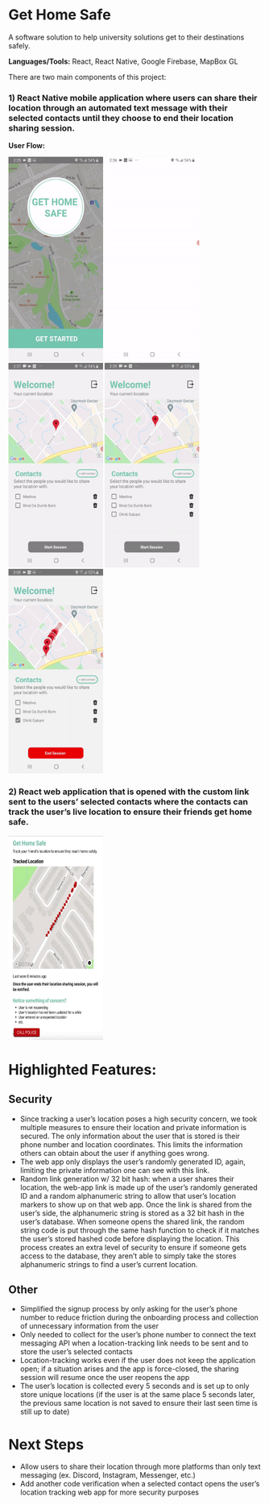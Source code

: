 # Get Home Safe
A software solution to help university solutions get to their destinations safely.

**Languages/Tools:** React, React Native, Google Firebase, MapBox GL

There are two main components of this project:
### 1) React Native mobile application where users can share their location through an automated text message with their selected contacts until they choose to end their location sharing session.

**User Flow:**

<img src="https://github.com/binalpreetkalra/get-home-safe/blob/mobile-app/gifs/home%20and%20login.gif" width="187.5" height="406" /> <img src="https://github.com/binalpreetkalra/get-home-safe/blob/mobile-app/gifs/verification%20x2.gif" width="187.5" height="406" /> <img src="https://github.com/binalpreetkalra/get-home-safe/blob/mobile-app/gifs/addcontact2.gif" width="187.5" height="406" /> <img src="https://github.com/binalpreetkalra/get-home-safe/blob/mobile-app/gifs/send%20link.gif" width="187.5" height="406" /> <img src="https://github.com/binalpreetkalra/get-home-safe/blob/mobile-app/gifs/endsession.gif" width="187.5" height="406" />  

### 2) React web application that is opened with the custom link sent to the users’ selected contacts where the contacts can track the user’s live location to ensure their friends get home safe.

<img src="https://github.com/binalpreetkalra/get-home-safe/blob/main/webapp.gif" width="187.5" height="406" />

# Highlighted Features:

## Security
- Since tracking a user’s location poses a high security concern, we took multiple measures to ensure their location and private information is secured. The only information about the user that is stored is their phone number and location coordinates. This limits the information others can obtain about the user if anything goes wrong. 
- The web app only displays the user’s randomly generated ID, again, limiting the private information one can see with this link.
- Random link generation w/ 32 bit hash: when a user shares their location, the web-app link is made up of the user’s randomly generated ID and a random alphanumeric string to allow that user’s location markers to show up on that web app. Once the link is shared from the user’s side, the alphanumeric string is stored as a 32 bit hash in the user’s database. When someone opens the shared link, the random string code is put through the same hash function to check if it matches the user’s stored hashed code before displaying the location. This process creates an extra level of security to ensure if someone gets access to the database, they aren’t able to simply take the stores alphanumeric strings to find a user’s current location.

## Other
- Simplified the signup process by only asking for the user’s phone number to reduce friction during the onboarding process and collection of unnecessary information from the user
- Only needed to collect for the user’s phone number to connect the text messaging API when a location-tracking link needs to be sent and to store the user’s selected contacts
- Location-tracking works even if the user does not keep the application open; if a situation arises and the app is force-closed, the sharing session will resume once the user reopens the app
- The user’s location is collected every 5 seconds and is set up to only store unique locations (if the user is at the same place 5 seconds later, the previous same location is not saved to ensure their last seen time is still up to date)


# Next Steps
- Allow users to share their location through more platforms than only text messaging (ex. Discord, Instagram, Messenger, etc.)
- Add another code verification when a selected contact opens the user’s location tracking web app for more security purposes
